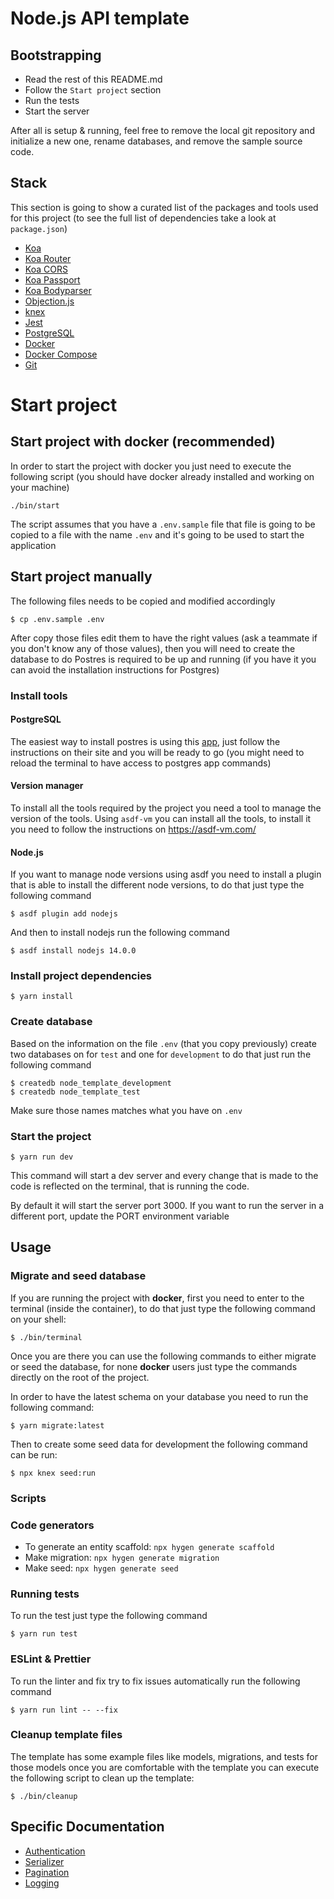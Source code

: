 # Node.js API template

## Bootstrapping

- Read the rest of this README.md
- Follow the `Start project` section
- Run the tests
- Start the server

After all is setup & running, feel free to remove the local git repository and initialize a new one,
rename databases, and remove the sample source code.

## Stack

This section is going to show a curated list of the packages and tools used for this project (to see
the full list of dependencies take a look at `package.json`)

* [Koa](https://koajs.com/)
* [Koa Router](https://github.com/koajs/router)
* [Koa CORS](https://github.com/koajs/cors)
* [Koa Passport](https://github.com/rkusa/koa-passport)
* [Koa Bodyparser](https://github.com/koajs/bodyparser)
* [Objection.js](https://vincit.github.io/objection.js/)
* [knex](http://knexjs.org/)
* [Jest](https://jestjs.io/)
* [PostgreSQL](https://www.postgresql.org/)
* [Docker](https://www.docker.com/)
* [Docker Compose](https://docs.docker.com/compose/)
* [Git](https://git-scm.com/)

# Start project

## Start project with docker (recommended)

In order to start the project with docker you just need to execute the following script (you should
have docker already installed and working on your machine)

```
./bin/start
```

The script assumes that you have a `.env.sample` file that file is going to be copied to a file
with the name `.env` and it's going to be used to start the application

## Start project manually

The following files needs to be copied and modified accordingly

```
$ cp .env.sample .env
```

After copy those files edit them to have the right values (ask a teammate if you don't know any of
those values), then you will need to create the database to do Postres is required to be up and
running (if you have it you can avoid the installation instructions for Postgres)

### Install tools

#### PostgreSQL

The easiest way to install postres is using this [app](https://postgresapp.com/), just follow the
instructions on their site and you will be ready to go (you might need to reload the terminal
to have access to postgres app commands)

#### Version manager

To install all the tools required by the project you need a tool to manage the version of
the tools. Using `asdf-vm` you can install all the tools, to install it you need to
follow the instructions on https://asdf-vm.com/

#### Node.js

If you want to manage node versions using asdf you need to install a plugin that is able to install
the different node versions, to do that just type the following command

```
$ asdf plugin add nodejs
```

And then to install nodejs run the following command

```
$ asdf install nodejs 14.0.0
```


### Install project dependencies

```
$ yarn install
```

### Create database

Based on the information on the file `.env` (that you copy previously) create two
databases on for `test` and one for `development` to do that just run the following command

```
$ createdb node_template_development
$ createdb node_template_test
```

Make sure those names matches what you have on `.env`

### Start the project

```
$ yarn run dev
```

This command will start a dev server and every change that is made to the code is reflected on the
terminal, that is running the code.

By default it will start the server port 3000.
If you want to run the server in a different port, update the PORT environment variable

## Usage

### Migrate and seed database

If you are running the project with **docker**, first you need to enter to the terminal (inside the
container), to do that just type the following command on your shell:

```
$ ./bin/terminal
```

Once you are there you can use the following commands to either migrate or seed the database, for
none **docker** users just type the commands directly on the root of the project.

In order to have the latest schema on your database you need to run the following command:

```
$ yarn migrate:latest
```

Then to create some seed data for development the following command can be run:

```
$ npx knex seed:run
```

### Scripts

### Code generators

- To generate an entity scaffold: `npx hygen generate scaffold`
- Make migration: `npx hygen generate migration`
- Make seed: `npx hygen generate seed`

### Running tests

To run the test just type the following command

```
$ yarn run test
```

### ESLint & Prettier

To run the linter and fix try to fix issues automatically run the following command

```
$ yarn run lint -- --fix
```

### Cleanup template files

The template has some example files like models, migrations, and tests for those models once you are
comfortable with the template you can execute the following script to clean up the template:

```
$ ./bin/cleanup
```

## Specific Documentation

- [Authentication](lib/authentication.md)
- [Serializer](lib/serializer.md)
- [Pagination](lib/middlewares.md)
- [Logging](lib/logging.md)
